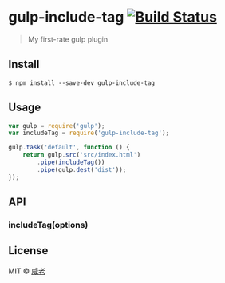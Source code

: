 # gulp-include-tag [![Build Status](https://travis-ci.org/weilao/gulp-include-tag.svg?branch=master)](https://travis-ci.org/weilao/gulp-include-tag)

> My first-rate gulp plugin


## Install

```
$ npm install --save-dev gulp-include-tag
```


## Usage

```js
var gulp = require('gulp');
var includeTag = require('gulp-include-tag');

gulp.task('default', function () {
	return gulp.src('src/index.html')
		.pipe(includeTag())
		.pipe(gulp.dest('dist'));
});
```


## API

### includeTag(options)

## License

MIT © [威老](http://doctype-html.com)
